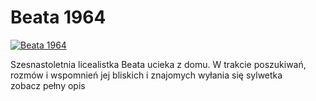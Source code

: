 Beata 1964 
=============
[![Beata 1964 ](http://vidos.pl/images/player.gif)](http://vidos.pl/beata-1964)

 Szesnastoletnia licealistka Beata ucieka z domu. W trakcie poszukiwań, rozmów i wspomnień jej bliskich i znajomych wyłania się sylwetka zobacz pełny opis
